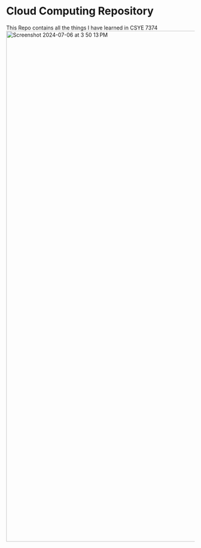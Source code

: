 # Cloud Computing Repository
This Repo contains all the things I have learned in CSYE 7374 
<br>
<img width="1360" alt="Screenshot 2024-07-06 at 3 50 13 PM" src="https://github.com/HemanthReddy10/Cloud-Computing-Repo/assets/99050861/8540b956-c53f-4568-bcb6-2f9b3502e336">

